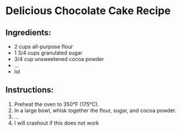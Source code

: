 # Delicious Chocolate Cake Recipe

## Ingredients:
- 2 cups all-purpose flour
- 1 3/4 cups granulated sugar
- 3/4 cup unsweetened cocoa powder
- ...
- lol
## Instructions:
1. Preheat the oven to 350°F (175°C).
2. In a large bowl, whisk together the flour, sugar, and cocoa powder.
3. ...
4. I will crashout if this does not work